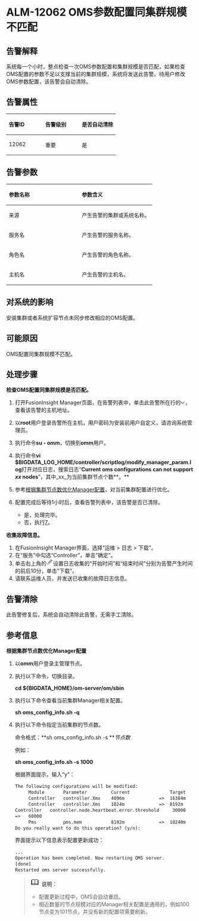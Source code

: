 # ALM-12062 OMS参数配置同集群规模不匹配<a name="ALM-12062"></a>

## 告警解释<a name="section25514987"></a>

系统每一个小时，整点检查一次OMS参数配置和集群规模是否匹配，如果检查OMS配置的参数不足以支撑当前的集群规模，系统将发送此告警。待用户修改OMS参数配置，该告警会自动清除。

## 告警属性<a name="section28308296"></a>

<a name="table36969235"></a>
<table><thead align="left"><tr id="row42433012"><th class="cellrowborder" valign="top" width="33.33333333333333%" id="mcps1.1.4.1.1"><p id="p14521914"><a name="p14521914"></a><a name="p14521914"></a>告警ID</p>
</th>
<th class="cellrowborder" valign="top" width="33.33333333333333%" id="mcps1.1.4.1.2"><p id="p35424385"><a name="p35424385"></a><a name="p35424385"></a>告警级别</p>
</th>
<th class="cellrowborder" valign="top" width="33.33333333333333%" id="mcps1.1.4.1.3"><p id="p50802928"><a name="p50802928"></a><a name="p50802928"></a>是否自动清除</p>
</th>
</tr>
</thead>
<tbody><tr id="row21396528"><td class="cellrowborder" valign="top" width="33.33333333333333%" headers="mcps1.1.4.1.1 "><p id="p55397225"><a name="p55397225"></a><a name="p55397225"></a>12062</p>
</td>
<td class="cellrowborder" valign="top" width="33.33333333333333%" headers="mcps1.1.4.1.2 "><p id="p57990210"><a name="p57990210"></a><a name="p57990210"></a>重要</p>
</td>
<td class="cellrowborder" valign="top" width="33.33333333333333%" headers="mcps1.1.4.1.3 "><p id="p66695395"><a name="p66695395"></a><a name="p66695395"></a>是</p>
</td>
</tr>
</tbody>
</table>

## 告警参数<a name="section53448080"></a>

<a name="table33617909"></a>
<table><thead align="left"><tr id="row23730911"><th class="cellrowborder" valign="top" width="50%" id="mcps1.1.3.1.1"><p id="p43155662"><a name="p43155662"></a><a name="p43155662"></a>参数名称</p>
</th>
<th class="cellrowborder" valign="top" width="50%" id="mcps1.1.3.1.2"><p id="p5947729"><a name="p5947729"></a><a name="p5947729"></a>参数含义</p>
</th>
</tr>
</thead>
<tbody><tr id="row1245134911362"><td class="cellrowborder" valign="top" width="50%" headers="mcps1.1.3.1.1 "><p id="p17935380415"><a name="p17935380415"></a><a name="p17935380415"></a>来源</p>
</td>
<td class="cellrowborder" valign="top" width="50%" headers="mcps1.1.3.1.2 "><p id="p187931338134115"><a name="p187931338134115"></a><a name="p187931338134115"></a>产生告警的集群或系统名称。</p>
</td>
</tr>
<tr id="row12004049"><td class="cellrowborder" valign="top" width="50%" headers="mcps1.1.3.1.1 "><p id="p32803893"><a name="p32803893"></a><a name="p32803893"></a>服务名</p>
</td>
<td class="cellrowborder" valign="top" width="50%" headers="mcps1.1.3.1.2 "><p id="p39869670"><a name="p39869670"></a><a name="p39869670"></a>产生告警的服务名称。</p>
</td>
</tr>
<tr id="row23282710"><td class="cellrowborder" valign="top" width="50%" headers="mcps1.1.3.1.1 "><p id="p6851364"><a name="p6851364"></a><a name="p6851364"></a>角色名</p>
</td>
<td class="cellrowborder" valign="top" width="50%" headers="mcps1.1.3.1.2 "><p id="p18089651"><a name="p18089651"></a><a name="p18089651"></a>产生告警的角色名称。</p>
</td>
</tr>
<tr id="row28589139"><td class="cellrowborder" valign="top" width="50%" headers="mcps1.1.3.1.1 "><p id="p34018885"><a name="p34018885"></a><a name="p34018885"></a>主机名</p>
</td>
<td class="cellrowborder" valign="top" width="50%" headers="mcps1.1.3.1.2 "><p id="p4066316"><a name="p4066316"></a><a name="p4066316"></a>产生告警的主机名。</p>
</td>
</tr>
</tbody>
</table>

## 对系统的影响<a name="section656349174713"></a>

安装集群或者系统扩容节点未同步修改相应的OMS配置。

## 可能原因<a name="section14827121311816"></a>

OMS配置同集群规模不匹配。

## 处理步骤<a name="section8673534085"></a>

**检查OMS配置同集群规模是否匹配。**

1.  打开FusionInsight Manager页面，在告警列表中，单击此告警所在行的![](figures/zh-cn_image_0263895710.png)，查看该告警的主机地址。
2.  以**root**用户登录告警所在主机，用户密码为安装前用户自定义，请咨询系统管理员。

1.  执行命令**su - omm**，切换到**omm**用户。
2.  执行命令**vi $BIGDATA\_LOG\_HOME/controller/scriptlog/modify\_manager\_param.log**打开对应日志，搜索日志“**Current oms configurations can not support** **_xx_  nodes**”，其中_xx_为当前集群节点个数**。**
3.  参考[根据集群节点数优化Manager配置](#section183241356931)，对当前集群配置进行优化。
4.  配置完成后等待1小时后，查看告警列表中，该告警是否已清除。
    -   是，处理完毕。
    -   否，执行[7](#li1767253417818)。


**收集故障信息。**

1.  <a name="li1767253417818"></a>在FusionInsight Manager界面，选择“运维 \> 日志 \> 下载”。
2.  在“服务”中勾选“Controller”，单击“确定”。
3.  单击右上角的![](figures/zh-cn_image_0263895632.png)设置日志收集的“开始时间”和“结束时间”分别为告警产生时间的前后10分，单击“下载”。
4.  请联系运维人员，并发送已收集的故障日志信息。

## 告警清除<a name="section169311343318"></a>

此告警修复后，系统会自动清除此告警，无需手工清除。

## 参考信息<a name="section183241356931"></a>

**根据集群节点数优化Manager配置**

1.  以**omm**用户登录主管理节点。
2.  执行以下命令，切换目录。

    **cd $\{BIGDATA\_HOME\}/om-server/om/sbin**

3.  执行以下命令查看当前集群Manager相关配置。

    **sh oms\_config\_info.sh -q**

4.  执行以下命令指定当前集群的节点数。

    命令格式：**sh oms\_config\_info.sh -s **_节点数_

    例如：

    **sh oms\_config\_info.sh -s 1000**

    根据界面提示，输入“y“：

    ```
    The following configurations will be modified:
         Module       Parameter         Current               Target 
         Controller   controller.Xmx    4096m             =>  16384m
         Controller   controller.Xms    1024m             =>  8192m        Controller   controller.node.heartbeat.error.threshold     30000                      =>   60000                   
         Pms          pms.mem           8192m             =>  10240m 
    Do you really want to do this operation? (y/n):
    ```

    界面提示以下信息表示配置更新成功：

    ```
    ...
    Operation has been completed. Now restarting OMS server.                  [done]
    Restarted oms server successfully.
    ```

    >![](public_sys-resources/icon-note.gif) **说明：** 
    >-   配置更新过程中，OMS会自动重启。
    >-   相近数量的节点规模对应的Manager相关配置是通用的，例如100节点变为101节点，并没有新的配置项需要刷新。


